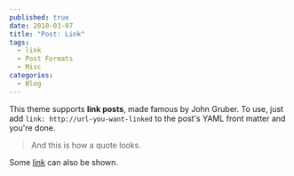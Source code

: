 ```yaml
---
published: true
date: 2010-03-07
title: "Post: Link"
tags:
  - link
  - Post Formats
  - Misc
categories:
  - Blog
---
```

This theme supports **link posts**, made famous by John Gruber. To use, just add `link: http://url-you-want-linked` to the post's YAML front matter and you're done.

> And this is how a quote looks.

Some [link](#) can also be shown.